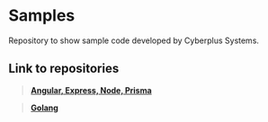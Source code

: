 # Samples
Repository to show sample code developed by Cyberplus Systems.

## Link to repositories

> <a href="https://github.com/ysantalla/gondor" target="_blank">**Angular, Express, Node, Prisma**</a> 

> <a href="https://github.com/lamg/pmproxy" target="_blank">**Golang**</a> 
